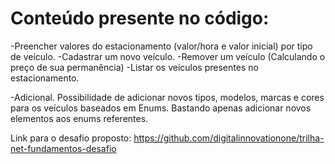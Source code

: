 # Conteúdo presente no código:

-Preencher valores do estacionamento (valor/hora e valor inicial) por tipo de veículo.
-Cadastrar um novo veículo.
-Remover um veículo (Calculando o preço de sua permanência)
-Listar os veículos presentes no estacionamento.

-Adicional. Possibilidade de adicionar novos tipos, modelos, marcas e cores para os veículos baseados em Enums. Bastando apenas adicionar novos elementos aos enums referentes.

Link para o desafio proposto: https://github.com/digitalinnovationone/trilha-net-fundamentos-desafio
